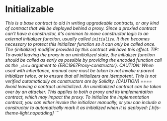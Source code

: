 # Initializable







*This is a base contract to aid in writing upgradeable contracts, or any kind of contract that will be deployed behind a proxy. Since a proxied contract can&#39;t have a constructor, it&#39;s common to move constructor logic to an external initializer function, usually called `initialize`. It then becomes necessary to protect this initializer function so it can only be called once. The {initializer} modifier provided by this contract will have this effect. TIP: To avoid leaving the proxy in an uninitialized state, the initializer function should be called as early as possible by providing the encoded function call as the `_data` argument to {ERC1967Proxy-constructor}. CAUTION: When used with inheritance, manual care must be taken to not invoke a parent initializer twice, or to ensure that all initializers are idempotent. This is not verified automatically as constructors are by Solidity. [CAUTION] ==== Avoid leaving a contract uninitialized. An uninitialized contract can be taken over by an attacker. This applies to both a proxy and its implementation contract, which may impact the proxy. To initialize the implementation contract, you can either invoke the initializer manually, or you can include a constructor to automatically mark it as initialized when it is deployed: [.hljs-theme-light.nopadding] ```*



